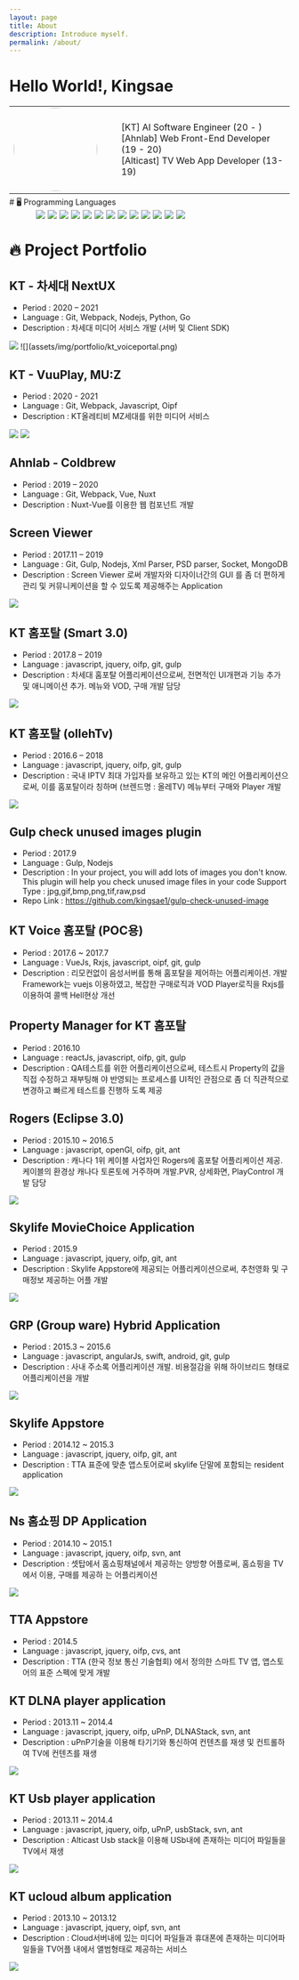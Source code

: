 ```yaml
---
layout: page
title: About
description: Introduce myself.
permalink: /about/
---
```


# Hello World!, Kingsae

<table style="margin-top: 5px;margin-bottom: 5px;">
<td style="border:none">
    <img style="border-radius: 50%!important;height:auto;" alt="" width="150" height="150" class="avatar avatar-user width-full border color-bg-primary" src="https://avatars.githubusercontent.com/u/20310898?v=4">
</td>
<td style="border:none">
    <ul style="list-style:none">
    <li>[KT] AI Software Engineer (20 - )</li>
    <li>[Ahnlab] Web Front-End Developer (19 - 20)</li>
    <li>[Alticast] TV Web App Developer (13- 19)</li>
    </ul>
</td>
</table>
# 🖥️ Programming Languages

<div style="display: table; width: 80%; margin-left:5vw"><img style="margin-right:5px; display: initial;" src="https://img.shields.io/badge/language-javascript%20-green?logo=javascript"/> <img style="margin-right:5px; display: initial;" src="https://img.shields.io/badge/language-python-green?logo=python"/> <img style="margin-right:5px; display: initial;" src="https://img.shields.io/badge/language-go-green?logo=go"/> <img style="margin-right:5px; display: initial;" src="https://img.shields.io/badge/platform-nodejs-blue?logo=node"/> <img style="margin-right:5px; display: initial;" src="https://img.shields.io/badge/platform-mongodb-blue?logo=mongodb"/> <img style="margin-right:5px; display: initial;" src="https://img.shields.io/badge/platform-git-blue?logo=git"/> <img style="margin-right:5px; display: initial;" src="https://img.shields.io/badge/framework-vue-orange?logo=vue-dot-js"/> <img style="margin-right:5px; display: initial;" src="https://img.shields.io/badge/framework-nuxt-orange?logo=nuxt-dot-js"/> <img style="margin-right:5px; display: initial;" src="https://img.shields.io/badge/framework-react-orange?logo=react"/> <img style="margin-right:5px; display: initial;" src="https://img.shields.io/badge/framework-reactnative-orange?logo=reactnativejs"/> <img style="margin-right:5px; display: initial;" src="https://img.shields.io/badge/framework-angularjs-orange?logo=angular"/> <img style="margin-right:5px; display: initial;" src="https://img.shields.io/badge/framework-tensorflow-orange?logo=tensorflow"/> <img style="margin-right:5px; display: initial;" src="https://img.shields.io/badge/framework-pytorch-orange?logo=pytorch"/></div>

# 🔥 Project Portfolio

## KT - 차세대 NextUX

- Period : 2020 – 2021
- Language : Git, Webpack, Nodejs, Python, Go
- Description : 차세대 미디어 서비스 개발 (서버 및 Client SDK)

<img src="assets/img/portfolio/kt_voiceportal.png">
![](assets/img/portfolio/kt_voiceportal.png)

## KT - VuuPlay, MU:Z

- Period : 2020 - 2021
- Language : Git, Webpack, Javascript, Oipf
- Description : KT올레티비 MZ세대를 위한 미디어 서비스

![](portfolio/kt_muz.png)
![](portfolio/kt_vuuplay.png)

## Ahnlab - Coldbrew

- Period : 2019 – 2020
- Language : Git, Webpack, Vue, Nuxt
- Description : Nuxt-Vue를 이용한 웹 컴포넌트 개발

## Screen Viewer

- Period : 2017.11 – 2019
- Language : Git, Gulp, Nodejs, Xml Parser, PSD parser, Socket, MongoDB
- Description : Screen Viewer 로써 개발자와 디자이너간의 GUI 를 좀 더 편하게 관리 및 커뮤니케이션을 할 수 있도록 제공해주는 Application

![](portfolio/alti_screenview.png)

## KT 홈포탈 (Smart 3.0)

- Period : 2017.8 – 2019
- Language : javascript, jquery, oifp, git, gulp
- Description : 차세대 홈포탈 어플리케이션으로써, 전면적인 UI개편과 기능 추가 및 애니메이션 추가. 메뉴와 VOD, 구매 개발 담당

![](portfolio/kt_smarthome.png)

## KT 홈포탈 (ollehTv)

- Period : 2016.6 – 2018
- Language : javascript, jquery, oifp, git, gulp
- Description : 국내 IPTV 최대 가입자를 보유하고 있는 KT의 메인 어플리케이션으로써, 이를 홈포탈이라 칭하며 (브렌드명 : 올레TV) 메뉴부터 구매와 Player 개발

![](portfolio/kt_homeportal.png)

## Gulp check unused images plugin

- Period : 2017.9
- Language : Gulp, Nodejs
- Description : In your project, you will add lots of images you don't know. This plugin will help you check unused image files in your code Support Type : jpg,gif,bmp,png,tif,raw,psd
- Repo Link : https://github.com/kingsae1/gulp-check-unused-image

## KT Voice 홈포탈 (POC용)

- Period : 2017.6 ~ 2017.7
- Language : VueJs, Rxjs, javascript, oipf, git, gulp
- Description : 리모컨없이 음성서버를 통해 홈포탈을 제어하는 어플리케이션. 개발 Framework는 vuejs 이용하였고, 복잡한 구매로직과 VOD Player로직을 Rxjs를 이용하여 콜백 Hell현상 개선

## Property Manager for KT 홈포탈

- Period : 2016.10
- Language : reactJs, javascript, oifp, git, gulp
- Description : QA테스트를 위한 어플리케이션으로써, 테스트시 Property의 값을 직접 수정하고 재부팅해 야 반영되는 프로세스를 UI적인 관점으로 좀 더 직관적으로 변경하고 빠르게 테스트를 진행하 도록 제공

## Rogers (Eclipse 3.0)

- Period : 2015.10 ~ 2016.5
- Language : javascript, openGl, oifp, git, ant
- Description : 캐나다 1위 케이블 사업자인 Rogers에 홈포탈 어플리케이션 제공. 케이블의 환경상 캐나다 토론토에 거주하며 개발.PVR, 상세화면, PlayControl 개발 담당

![](portfolio/rosers_eclipse.png)

## Skylife MovieChoice Application

- Period : 2015.9
- Language : javascript, jquery, oifp, git, ant
- Description : Skylife Appstore에 제공되는 어플리케이션으로써, 추천영화 및 구매정보 제공하는 어플 개발

![](portfolio/skylife_moviechoice.png)

## GRP (Group ware) Hybrid Application

- Period : 2015.3 ~ 2015.6
- Language : javascript, angularJs, swift, android, git, gulp
- Description : 사내 주소록 어플리케이션 개발. 비용절감을 위해 하이브리드 형태로 어플리케이션을 개발

![](portfolio/alti_ott.png)

## Skylife Appstore

- Period : 2014.12 ~ 2015.3
- Language : javascript, jquery, oifp, git, ant
- Description : TTA 표준에 맞춘 앱스토어로써 skylife 단말에 포함되는 resident application

![](portfolio/skylife_appstore.png)

## Ns 홈쇼핑 DP Application

- Period : 2014.10 ~ 2015.1
- Language : javascript, jquery, oifp, svn, ant
- Description : 셋탑에서 홈쇼핑채널에서 제공하는 양방향 어플로써, 홈쇼핑을 TV에서 이용, 구매를 제공하 는 어플리케이션

![](portfolio/nshome.png)

## TTA Appstore

- Period : 2014.5
- Language : javascript, jquery, oifp, cvs, ant
- Description : TTA (한국 정보 통신 기술협회) 에서 정의한 스마트 TV 앱, 앱스토어의 표준 스펙에 맞게 개발

## KT DLNA player application

- Period : 2013.11 ~ 2014.4
- Language : javascript, jquery, oifp, uPnP, DLNAStack, svn, ant
- Description : uPnP기술을 이용해 타기기와 통신하여 컨텐츠를 재생 및 컨트롤하여 TV에 컨텐츠를 재생

![](portfolio/kt_dlna.png)

## KT Usb player application

- Period : 2013.11 ~ 2014.4
- Language : javascript, jquery, oifp, uPnP, usbStack, svn, ant
- Description : Alticast Usb stack을 이용해 USb내에 존재하는 미디어 파일들을 TV에서 재생

![](portfolio/kt_usb.png)

## KT ucloud album application

- Period : 2013.10 ~ 2013.12
- Language : javascript, jquery, oipf, svn, ant
- Description : Cloud서버내에 있는 미디어 파일들과 휴대폰에 존재하는 미디어파일들을 TV어플 내에서 앨범형태로 제공하는 서비스

![](portfolio/kt_ucloud.png)
